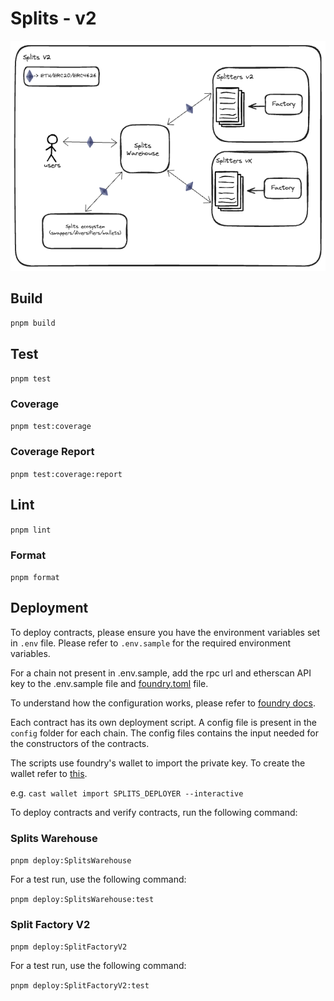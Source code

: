# Splits - v2

![Architecture](docs/architecture.png)

## Build

`pnpm build`

## Test

`pnpm test`

### Coverage

`pnpm test:coverage`

### Coverage Report

`pnpm test:coverage:report`

## Lint

`pnpm lint`

### Format

`pnpm format`

## Deployment

To deploy contracts, please ensure you have the environment variables set in `.env` file. Please refer to `.env.sample`
for the required environment variables.

For a chain not present in .env.sample, add the rpc url and etherscan API key to the .env.sample file and
[foundry.toml](./foundry.toml) file.

To understand how the configuration works, please refer to [foundry docs](https://book.getfoundry.sh/cheatcodes/rpc).

Each contract has its own deployment script. A config file is present in the `config` folder for each chain. The config
files contains the input needed for the constructors of the contracts.

The scripts use foundry's wallet to import the private key. To create the wallet refer to
[this](https://book.getfoundry.sh/reference/cast/cast-wallet-import).

e.g. `cast wallet import SPLITS_DEPLOYER --interactive`

To deploy contracts and verify contracts, run the following command:

### Splits Warehouse

`pnpm deploy:SplitsWarehouse`

For a test run, use the following command:

`pnpm deploy:SplitsWarehouse:test`

### Split Factory V2

`pnpm deploy:SplitFactoryV2`

For a test run, use the following command:

`pnpm deploy:SplitFactoryV2:test`
